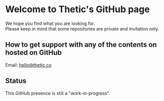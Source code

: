 # Welcome to Thetic's GitHub page
We hope you find what you are looking for.  
Please keep in mind that some repositories are private and invitation only.

## How to get support with any of the contents on hosted on GitHub
Email: hello@thetic.co

## Status
This GitHub presence is still a "work-in-progress".
